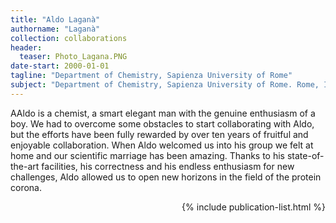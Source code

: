 ```yaml
---
title: "Aldo Laganà"
authorname: "Laganà"
collection: collaborations
header:
  teaser: Photo_Lagana.PNG
date-start: 2000-01-01
tagline: "Department of Chemistry, Sapienza University of Rome"
subject: "Department of Chemistry, Sapienza University of Rome. Rome, Italy"
---
```


<p align= "justify">

AAldo is a chemist, a smart elegant man with the genuine enthusiasm of a boy. We had to overcome some obstacles to start collaborating with Aldo, but the efforts have been fully rewarded by over ten years of fruitful and enjoyable collaboration. When Aldo welcomed us into his group we felt at home and our scientific marriage has been amazing. Thanks to his state-of-the-art facilities, his correctness and his endless enthusiasm for new challenges, Aldo allowed us to open new horizons in the field of the protein corona. 

<div style="text-align: right"> 

{% include publication-list.html %}
